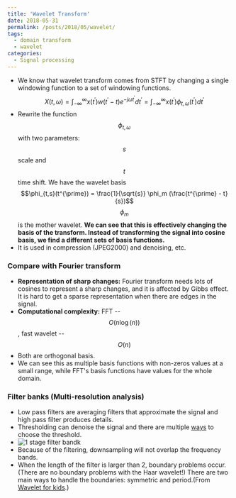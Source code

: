 ```yaml
---
title: 'Wavelet Transform'
date: 2018-05-31
permalink: /posts/2018/05/wavelet/
tags:
  - domain transform
  - wavelet
categories:
  - Signal processing
---
```


* We know that wavelet transform comes from STFT by changing a single windowing function to a set of windowing functions.
$$X(t,\omega) = \int_{-\infty}^{\infty}x(t^{\prime})w(t^{\prime} - t)e^{-j\omega t^{\prime} }dt^{\prime} = \int_{-\infty}^{\infty}x(t^{\prime})\phi_{t,\omega} (t^{\prime})dt^{\prime}$$
* Rewrite the function $$\phi_{t,\omega}$$ with two parameters: $$s$$ scale and $$t$$ time shift. We have the wavelet basis
$$\phi_{t,s}(t^{\prime}) = \frac{1}{\sqrt{s}} \phi_m (\frac{t^{\prime} - t}{s})$$ 
$$\phi_m$$ is the mother wavelet.
**We can see that this is effectively changing the basis of the transform. Instead of transforming the signal into cosine basis, we find a different sets of basis functions.**
* It is used in compression (JPEG2000) and denoising, etc.

### Compare with Fourier transform
* **Representation of sharp changes:** Fourier transform needs lots of cosines to represent a sharp changes, and it is affected by Gibbs effect. It is hard to get a sparse representation when there are edges in the signal.
* **Computational complexity:** FFT -- $$O(n\log(n))$$, fast wavelet -- $$O(n)$$
* Both are orthogonal basis.
* We can see this as multiple basis functions with non-zeros values at a small range, while FFT's basis functions have values for the whole domain.  

### Filter banks  (Multi-resolution analysis)
* Low pass filters are averaging filters that approximate the signal and high pass filter produces details.
* Thresholding can denoise the signal and there are multiple [ways](http://www.gtwavelet.bme.gatech.edu/wp/kidsA.pdf) to choose the threshold. 
* ![1 stage filter bandk]({{site.url}}{{site.baseurl}}/assets/images/filterband.jpg)
* Because of the filtering, downsampling will not overlap the frequency bands.
* When the length of the filter is larger than 2, boundary problems occur. (There are no boundary problems with
the Haar wavelet!) There are two main ways to handle the boundaries: symmetric and period.(From [Wavelet for kids](http://www.gtwavelet.bme.gatech.edu/wp/kidsA.pdf).)
